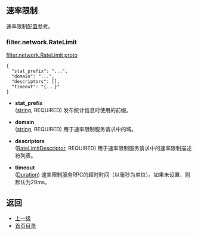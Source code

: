 ## 速率限制

速率限制[配置参考](../../../Configurationreference/Networkfilters/Ratelimit.md)。

### filter.network.RateLimit
[filter.network.RateLimit proto](https://github.com/envoyproxy/data-plane-api/blob/master/api/filter/network/rate_limit.proto#L12)

```
{
  "stat_prefix": "...",
  "domain": "...",
  "descriptors": [],
  "timeout": "{...}"
}
```

- **stat_prefix**<br />
	([string](https://developers.google.com/protocol-buffers/docs/proto#scalar), REQUIRED) 发布统计信息时使用的前缀。

- **domain**<br />
	([string](https://developers.google.com/protocol-buffers/docs/proto#scalar), REQUIRED) 用于速率限制服务请求中的域。

- **descriptors**<br />
	([RateLimitDescriptor](../v2APIreference/Commonratelimitcomponents.md#ratelimitdescriptor), REQUIRED) 用于速率限制服务请求中的速率限制描述符列表。

- **timeout**<br />
	([Duration](https://developers.google.com/protocol-buffers/docs/reference/google.protobuf#duration)) 速率限制服务RPC的超时时间（以毫秒为单位）。如果未设置，则默认为20ms。


## 返回
- [上一级](../Networkfilters.md)
- [首页目录](../../../README.md)

